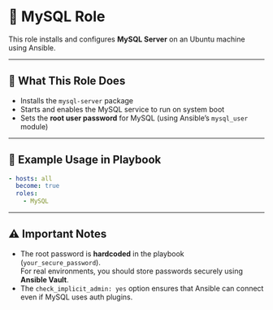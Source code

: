# 🐬 MySQL Role

This role installs and configures **MySQL Server** on an Ubuntu machine using Ansible.

---

## 🔧 What This Role Does

- Installs the `mysql-server` package
- Starts and enables the MySQL service to run on system boot
- Sets the **root user password** for MySQL (using Ansible’s `mysql_user` module)

---

## 🚀 Example Usage in Playbook

```yaml
- hosts: all
  become: true
  roles:
    - MySQL
```
---

## ⚠️ Important Notes

- The root password is **hardcoded** in the playbook (`your_secure_password`).  
  For real environments, you should store passwords securely using **Ansible Vault**.
- The `check_implicit_admin: yes` option ensures that Ansible can connect even if MySQL uses auth plugins.

